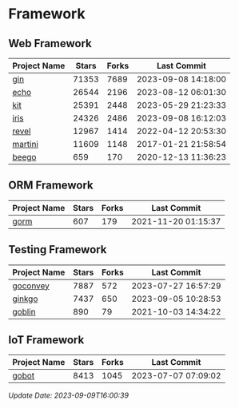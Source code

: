 # Framework

## Web Framework
| Project Name | Stars | Forks | Last Commit |
| ------------ | ----- | ----- | ----------- |
| [gin](https://github.com/gin-gonic/gin) | 71353 | 7689 | 2023-09-08 14:18:00 |
| [echo](https://github.com/labstack/echo) | 26544 | 2196 | 2023-08-12 06:01:30 |
| [kit](https://github.com/go-kit/kit) | 25391 | 2448 | 2023-05-29 21:23:33 |
| [iris](https://github.com/kataras/iris) | 24326 | 2486 | 2023-09-08 16:12:03 |
| [revel](https://github.com/revel/revel) | 12967 | 1414 | 2022-04-12 20:53:30 |
| [martini](https://github.com/go-martini/martini) | 11609 | 1148 | 2017-01-21 21:58:54 |
| [beego](https://github.com/astaxie/beego) | 659 | 170 | 2020-12-13 11:36:23 |

## ORM Framework
| Project Name | Stars | Forks | Last Commit |
| ------------ | ----- | ----- | ----------- |
| [gorm](https://github.com/jinzhu/gorm) | 607 | 179 | 2021-11-20 01:15:37 |

## Testing Framework
| Project Name | Stars | Forks | Last Commit |
| ------------ | ----- | ----- | ----------- |
| [goconvey](https://github.com/smartystreets/goconvey) | 7887 | 572 | 2023-07-27 16:57:29 |
| [ginkgo](https://github.com/onsi/ginkgo) | 7437 | 650 | 2023-09-05 10:28:53 |
| [goblin](https://github.com/franela/goblin) | 890 | 79 | 2021-10-03 14:34:22 |

## IoT Framework
| Project Name | Stars | Forks | Last Commit |
| ------------ | ----- | ----- | ----------- |
| [gobot](https://github.com/hybridgroup/gobot) | 8413 | 1045 | 2023-07-07 07:09:02 |

*Update Date: 2023-09-09T16:00:39*